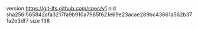 version https://git-lfs.github.com/spec/v1
oid sha256:565842afa3217fa9b910a7985f621e69e23acae289bc43661a562b371a2e3df7
size 138
